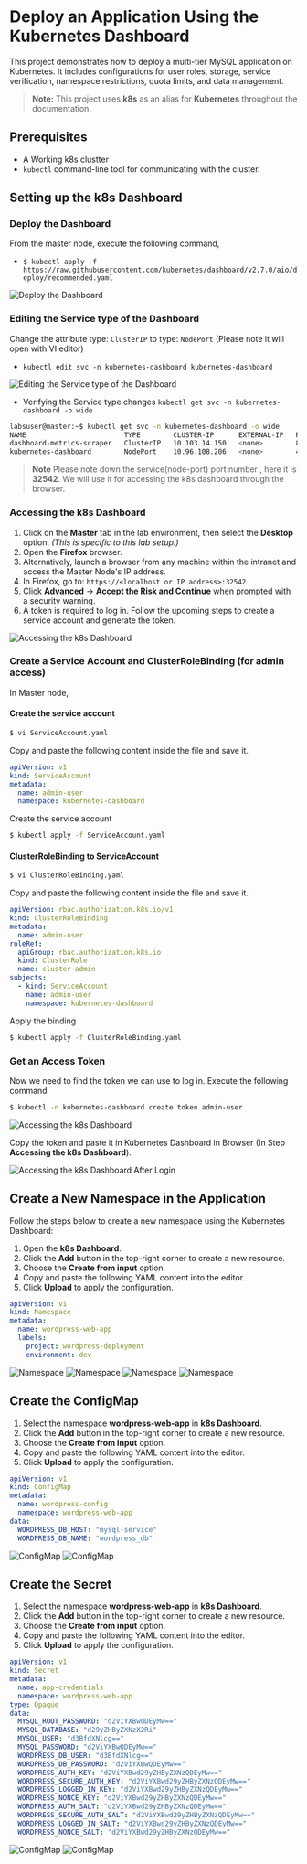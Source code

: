 # Deploy an Application Using the Kubernetes Dashboard
This project demonstrates how to deploy a multi-tier MySQL application on Kubernetes. It includes configurations for user roles, storage, service verification, namespace restrictions, quota limits, and data management.

> **Note:** This project uses **k8s** as an alias for **Kubernetes** throughout the documentation.

## Prerequisites
- A Working k8s clustter
- `kubectl` command-line tool for communicating with the cluster.

## Setting up the k8s Dashboard

### Deploy the Dashboard
From the master node, execute the following command, 
- `$ kubectl apply -f https://raw.githubusercontent.com/kubernetes/dashboard/v2.7.0/aio/deploy/recommended.yaml`

![Deploy the Dashboard](./images/deploy-k8s-dashboard.png)

### Editing the Service type of the Dashboard
Change the attribute type: `ClusterIP` to type: `NodePort` (Please note it will open with VI editor)
- `kubectl edit svc -n kubernetes-dashboard kubernetes-dashboard`

![Editing the Service type of the Dashboard](./images/k8s-dashboard-svc-type.png)

- Verifying the Service type changes `kubectl get svc -n kubernetes-dashboard -o wide`
```bash
labsuser@master:~$ kubectl get svc -n kubernetes-dashboard -o wide
NAME                        TYPE        CLUSTER-IP      EXTERNAL-IP   PORT(S)         AGE   SELECTOR
dashboard-metrics-scraper   ClusterIP   10.103.14.150   <none>        8000/TCP        14m   k8s-app=dashboard-metrics-scraper
kubernetes-dashboard        NodePort    10.96.108.206   <none>        443:32542/TCP   14m   k8s-app=kubernetes-dashboard
```
> **Note** Please note down the service(node-port) port number , here it is **32542**. We will use it for accessing the k8s dashboard through the browser.

### Accessing the k8s Dashboard

1. Click on the **Master** tab in the lab environment, then select the **Desktop** option. *(This is specific to this lab setup.)*
2. Open the **Firefox** browser.
3. Alternatively, launch a browser from any machine within the intranet and access the Master Node's IP address.
4. In Firefox, go to: `https://<localhost or IP address>:32542`
5. Click **Advanced** → **Accept the Risk and Continue** when prompted with a security warning.
6. A token is required to log in. Follow the upcoming steps to create a service account and generate the token.

![Accessing the k8s Dashboard](./images/k8s-dashboard-token.png)

### Create a Service Account and ClusterRoleBinding (for admin access)

In Master node,
#### Create the service account
```bash
$ vi ServiceAccount.yaml 
```
Copy and paste the following content inside the file and save it.

```YAML
apiVersion: v1
kind: ServiceAccount
metadata:
  name: admin-user
  namespace: kubernetes-dashboard
```
Create the service account
```bash
$ kubectl apply -f ServiceAccount.yaml
```
#### ClusterRoleBinding to ServiceAccount
```bash
$ vi ClusterRoleBinding.yaml
``` 
Copy and paste the following content inside the file and save it.
```YAML
apiVersion: rbac.authorization.k8s.io/v1
kind: ClusterRoleBinding
metadata:
  name: admin-user
roleRef:
  apiGroup: rbac.authorization.k8s.io
  kind: ClusterRole
  name: cluster-admin
subjects:
  - kind: ServiceAccount
    name: admin-user
    namespace: kubernetes-dashboard
```
Apply the binding
```bash
$ kubectl apply -f ClusterRoleBinding.yaml
```
### Get an Access Token
Now we need to find the token we can use to log in. Execute the following command
```bash
$ kubectl -n kubernetes-dashboard create token admin-user
```
![Accessing the k8s Dashboard](./images/k8s-dashboard-token-2.png)

Copy the token and paste it in Kubernetes Dashboard in Browser (In Step **Accessing the k8s Dashboard**).

![Accessing the k8s Dashboard After Login](./images/k8s-dashboard.png)

## Create a New Namespace in the Application

Follow the steps below to create a new namespace using the Kubernetes Dashboard:

1. Open the **k8s Dashboard**.
2. Click the **Add** button in the top-right corner to create a new resource.
3. Choose the **Create from input** option.
4. Copy and paste the following YAML content into the editor.
5. Click **Upload** to apply the configuration.
```YAML
apiVersion: v1
kind: Namespace
metadata:
  name: wordpress-web-app
  labels:
    project: wordpress-deployment
    environment: dev
```
![Namespace](./images/create-nr.png)
![Namespace](./images/create-ns-1.png)
![Namespace](./images/create-ns-2.png)
![Namespace](./images/create-ns-3.png)

## Create the ConfigMap
1. Select the namespace **wordpress-web-app** in **k8s Dashboard**.
2. Click the **Add** button in the top-right corner to create a new resource.
3. Choose the **Create from input** option.
4. Copy and paste the following YAML content into the editor.
5. Click **Upload** to apply the configuration.

```YAML
apiVersion: v1
kind: ConfigMap
metadata:
  name: wordpress-config
  namespace: wordpress-web-app
data:
  WORDPRESS_DB_HOST: "mysql-service"
  WORDPRESS_DB_NAME: "wordpress_db"
```

![ConfigMap](./images/create-ns-3.png)
![ConfigMap](./images/create-configmap.png)

## Create the Secret
1. Select the namespace **wordpress-web-app** in **k8s Dashboard**.
2. Click the **Add** button in the top-right corner to create a new resource.
3. Choose the **Create from input** option.
4. Copy and paste the following YAML content into the editor.
5. Click **Upload** to apply the configuration.

```YAML
apiVersion: v1
kind: Secret
metadata:
  name: app-credentials
  namespace: wordpress-web-app
type: Opaque
data:
  MYSQL_ROOT_PASSWORD: "d2ViYXBwQDEyMw=="
  MYSQL_DATABASE: "d29yZHByZXNzX2Ri"
  MYSQL_USER: "d3BfdXNlcg=="                                     
  MYSQL_PASSWORD: "d2ViYXBwQDEyMw=="
  WORDPRESS_DB_USER: "d3BfdXNlcg=="
  WORDPRESS_DB_PASSWORD: "d2ViYXBwQDEyMw=="
  WORDPRESS_AUTH_KEY: "d2ViYXBwd29yZHByZXNzQDEyMw=="
  WORDPRESS_SECURE_AUTH_KEY: "d2ViYXBwd29yZHByZXNzQDEyMw=="
  WORDPRESS_LOGGED_IN_KEY: "d2ViYXBwd29yZHByZXNzQDEyMw=="
  WORDPRESS_NONCE_KEY: "d2ViYXBwd29yZHByZXNzQDEyMw=="
  WORDPRESS_AUTH_SALT: "d2ViYXBwd29yZHByZXNzQDEyMw=="
  WORDPRESS_SECURE_AUTH_SALT: "d2ViYXBwd29yZHByZXNzQDEyMw=="
  WORDPRESS_LOGGED_IN_SALT: "d2ViYXBwd29yZHByZXNzQDEyMw=="
  WORDPRESS_NONCE_SALT: "d2ViYXBwd29yZHByZXNzQDEyMw=="
```
![ConfigMap](./images/create-ns-3.png)
![ConfigMap](./images/create-secret.png)
